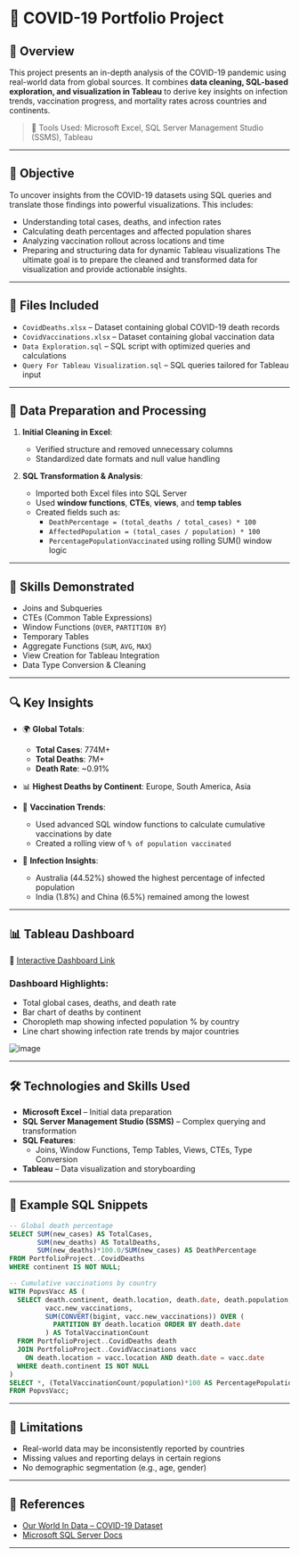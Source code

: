 
# 🦠 COVID-19 Portfolio Project

## 📌 Overview

This project presents an in-depth analysis of the COVID-19 pandemic using real-world data from global sources. It combines **data cleaning, SQL-based exploration, and visualization in Tableau** to derive key insights on infection trends, vaccination progress, and mortality rates across countries and continents.

> 💾 Tools Used: Microsoft Excel, SQL Server Management Studio (SSMS), Tableau

---

## 🎯 Objective

To uncover insights from the COVID-19 datasets using SQL queries and translate those findings into powerful visualizations. This includes:
- Understanding total cases, deaths, and infection rates
- Calculating death percentages and affected population shares
- Analyzing vaccination rollout across locations and time
- Preparing and structuring data for dynamic Tableau visualizations
The ultimate goal is to prepare the cleaned and transformed data for visualization and provide actionable insights.
---

## 📁 Files Included

- `CovidDeaths.xlsx` – Dataset containing global COVID-19 death records
- `CovidVaccinations.xlsx` – Dataset containing global vaccination data
- `Data Exploration.sql` – SQL script with optimized queries and calculations
- `Query For Tableau Visualization.sql` – SQL queries tailored for Tableau input

---

## 🧹 Data Preparation and Processing

1. **Initial Cleaning in Excel**:
   - Verified structure and removed unnecessary columns
   - Standardized date formats and null value handling

2. **SQL Transformation & Analysis**:
   - Imported both Excel files into SQL Server
   - Used **window functions**, **CTEs**, **views**, and **temp tables**
   - Created fields such as:
     - `DeathPercentage = (total_deaths / total_cases) * 100`
     - `AffectedPopulation = (total_cases / population) * 100`
     - `PercentagePopulationVaccinated` using rolling SUM() window logic

---

## 🧠 Skills Demonstrated

- Joins and Subqueries
- CTEs (Common Table Expressions)
- Window Functions (`OVER`, `PARTITION BY`)
- Temporary Tables
- Aggregate Functions (`SUM`, `AVG`, `MAX`)
- View Creation for Tableau Integration
- Data Type Conversion & Cleaning

---

## 🔍 Key Insights

- 🌍 **Global Totals**:  
  - **Total Cases**: 774M+  
  - **Total Deaths**: 7M+  
  - **Death Rate**: ~0.91%

- 📊 **Highest Deaths by Continent**: Europe, South America, Asia

- 💉 **Vaccination Trends**:
  - Used advanced SQL window functions to calculate cumulative vaccinations by date
  - Created a rolling view of `% of population vaccinated`

- 🔎 **Infection Insights**:
  - Australia (44.52%) showed the highest percentage of infected population
  - India (1.8%) and China (6.5%) remained among the lowest

---

## 📊 Tableau Dashboard

📌 [Interactive Dashboard Link](https://public.tableau.com/app/profile/sarthak.oke/viz/COVID-19Dashboard_17120260468050/Dashboard1)

### Dashboard Highlights:
- Total global cases, deaths, and death rate
- Bar chart of deaths by continent
- Choropleth map showing infected population % by country
- Line chart showing infection rate trends by major countries

![image](https://github.com/user-attachments/assets/0dd49c9a-de04-4616-9fd7-e5e531e84fa1)

---

## 🛠️ Technologies and Skills Used

- **Microsoft Excel** – Initial data preparation
- **SQL Server Management Studio (SSMS)** – Complex querying and transformation
- **SQL Features**:
  - Joins, Window Functions, Temp Tables, Views, CTEs, Type Conversion
- **Tableau** – Data visualization and storyboarding

---

## 🧾 Example SQL Snippets

```sql
-- Global death percentage
SELECT SUM(new_cases) AS TotalCases,
       SUM(new_deaths) AS TotalDeaths,
       SUM(new_deaths)*100.0/SUM(new_cases) AS DeathPercentage
FROM PortfolioProject..CovidDeaths
WHERE continent IS NOT NULL;
```

```sql
-- Cumulative vaccinations by country
WITH PopvsVacc AS (
  SELECT death.continent, death.location, death.date, death.population,
         vacc.new_vaccinations,
         SUM(CONVERT(bigint, vacc.new_vaccinations)) OVER (
           PARTITION BY death.location ORDER BY death.date
         ) AS TotalVaccinationCount
  FROM PortfolioProject..CovidDeaths death
  JOIN PortfolioProject..CovidVaccinations vacc
    ON death.location = vacc.location AND death.date = vacc.date
  WHERE death.continent IS NOT NULL
)
SELECT *, (TotalVaccinationCount/population)*100 AS PercentagePopulationVaccinated
FROM PopvsVacc;
```

---

## 🚧 Limitations

- Real-world data may be inconsistently reported by countries
- Missing values and reporting delays in certain regions
- No demographic segmentation (e.g., age, gender)

---

## 📎 References

- [Our World In Data – COVID-19 Dataset](https://ourworldindata.org/coronavirus)
- [Microsoft SQL Server Docs](https://learn.microsoft.com/en-us/sql/)

---
